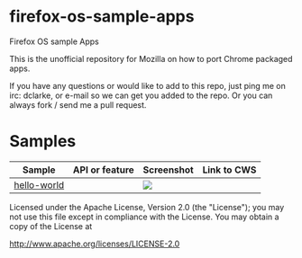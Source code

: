 firefox-os-sample-apps
======================

Firefox OS sample Apps

This is the unofficial repository for Mozilla on how to port Chrome packaged apps. 

If you have any questions or would like to add to this repo, just ping me on irc: dclarke, or e-mail so we can get you added to the repo. 
Or you can always fork / send me a pull request. 

     
# Samples
       
<!-- sample_table_autogen_start THIS TABLE IS MANUALLY GENERATED! PLEASE, DON'T EDIT IT DIRECTLY! -->
         
Sample | API or feature | Screenshot | Link to CWS
--- | --- | --- | ---
<a name="_sample_hello-world" href="https://github.com/dclarke/firefox-os-sample-apps/tree/master/hello-world">hello-world</a> |  | <a target="_blank" href="https://raw.github.com/dclarke/firefox-os-sample-apps/master/hello-world/assets/screenshot.png"><img src="https://raw.github.com/dclarke/firefox-os-sample-apps/master/hello-world/assets/screenshot_thumbnail.png"></img></a>

Licensed under the Apache License, Version 2.0 (the "License");
you may not use this file except in compliance with the License.
You may obtain a copy of the License at

http://www.apache.org/licenses/LICENSE-2.0
